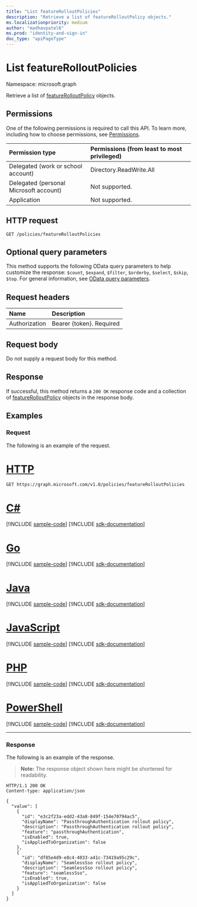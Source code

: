 ```yaml
---
title: "List featureRolloutPolicies"
description: "Retrieve a list of featureRolloutPolicy objects."
ms.localizationpriority: medium
author: "madhavpatel6"
ms.prod: "identity-and-sign-in"
doc_type: "apiPageType"
---
```


# List featureRolloutPolicies

Namespace: microsoft.graph

Retrieve a list of [featureRolloutPolicy](../resources/featurerolloutpolicy.md) objects.

## Permissions

One of the following permissions is required to call this API. To learn more, including how to choose permissions, see [Permissions](/graph/permissions-reference).

| Permission type                        | Permissions (from least to most privileged) |
|:---------------------------------------|:--------------------------------------------|
| Delegated (work or school account)     | Directory.ReadWrite.All |
| Delegated (personal Microsoft account) | Not supported. |
| Application                            | Not supported. |

## HTTP request

<!-- { "blockType": "ignored" } -->

```http
GET /policies/featureRolloutPolicies
```

## Optional query parameters

This method supports the following OData query parameters to help customize the response: `$count`, `$expand`, `$filter`, `$orderby`, `$select`, `$skip`, `$top`. For general information, see [OData query parameters](/graph/query-parameters).

## Request headers

| Name      |Description|
|:----------|:----------|
| Authorization | Bearer {token}. Required |

## Request body

Do not supply a request body for this method.

## Response

If successful, this method returns a `200 OK` response code and a collection of [featureRolloutPolicy](../resources/featurerolloutpolicy.md) objects in the response body.

## Examples

### Request

The following is an example of the request.


# [HTTP](#tab/http)
<!-- {
  "blockType": "request",
  "name": "get_featurerolloutpolicies"
}-->

```msgraph-interactive
GET https://graph.microsoft.com/v1.0/policies/featureRolloutPolicies
```

# [C#](#tab/csharp)
[!INCLUDE [sample-code](../includes/snippets/csharp/get-featurerolloutpolicies-csharp-snippets.md)]
[!INCLUDE [sdk-documentation](../includes/snippets/snippets-sdk-documentation-link.md)]

# [Go](#tab/go)
[!INCLUDE [sample-code](../includes/snippets/go/get-featurerolloutpolicies-go-snippets.md)]
[!INCLUDE [sdk-documentation](../includes/snippets/snippets-sdk-documentation-link.md)]

# [Java](#tab/java)
[!INCLUDE [sample-code](../includes/snippets/java/get-featurerolloutpolicies-java-snippets.md)]
[!INCLUDE [sdk-documentation](../includes/snippets/snippets-sdk-documentation-link.md)]

# [JavaScript](#tab/javascript)
[!INCLUDE [sample-code](../includes/snippets/javascript/get-featurerolloutpolicies-javascript-snippets.md)]
[!INCLUDE [sdk-documentation](../includes/snippets/snippets-sdk-documentation-link.md)]

# [PHP](#tab/php)
[!INCLUDE [sample-code](../includes/snippets/php/get-featurerolloutpolicies-php-snippets.md)]
[!INCLUDE [sdk-documentation](../includes/snippets/snippets-sdk-documentation-link.md)]

# [PowerShell](#tab/powershell)
[!INCLUDE [sample-code](../includes/snippets/powershell/get-featurerolloutpolicies-powershell-snippets.md)]
[!INCLUDE [sdk-documentation](../includes/snippets/snippets-sdk-documentation-link.md)]

---

### Response

The following is an example of the response.

> **Note:** The response object shown here might be shortened for readability.

<!-- {
  "blockType": "response",
  "truncated": true,
  "@odata.type": "microsoft.graph.featureRolloutPolicy",
  "isCollection": true
} -->

```http
HTTP/1.1 200 OK
Content-type: application/json

{
  "value": [
    {
      "id": "e3c2f23a-edd2-43a8-849f-154e70794ac5",
      "displayName": "PassthroughAuthentication rollout policy",
      "description": "PassthroughAuthentication rollout policy",
      "feature": "passthroughAuthentication",
      "isEnabled": true,
      "isAppliedToOrganization": false
    },
    {
      "id": "df85e4d9-e8c4-4033-a41c-73419a95c29c",
      "displayName": "SeamlessSso rollout policy",
      "description": "SeamlessSso rollout policy",
      "feature": "seamlessSso",
      "isEnabled": true,
      "isAppliedToOrganization": false
    }
  ]
}
```

<!-- uuid: 16cd6b66-4b1a-43a1-adaf-3a886856ed98
2019-02-04 14:57:30 UTC -->
<!-- {
  "type": "#page.annotation",
  "description": "List featureRolloutPolicies",
  "keywords": "",
  "section": "documentation",
  "tocPath": ""
}-->


